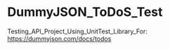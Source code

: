 # DummyJSON_ToDoS_Test
Testing_API_Project_Using_UnitTest_Library_For: https://dummyjson.com/docs/todos
